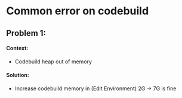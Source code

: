 # Common error on codebuild

## Problem 1:
#### Context:
- Codebuild heap out of memory
#### Solution:
- Increase codebuild memory in (Edit Environment) 2G -> 7G is fine

